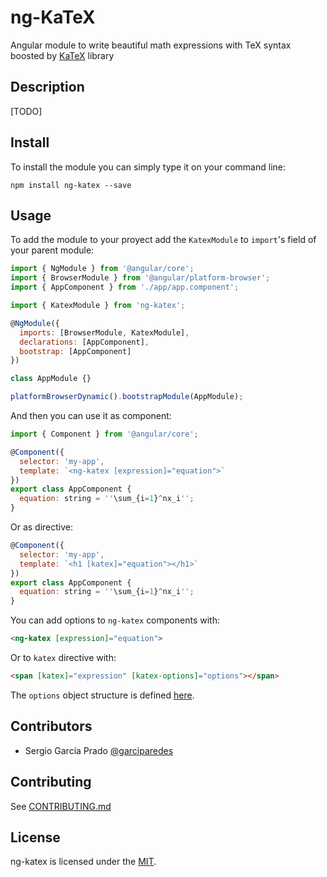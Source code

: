 # ng-KaTeX

Angular module to write beautiful math expressions with TeX syntax boosted by [KaTeX](https://github.com/Khan/KaTeX) library

## Description

[TODO]

## Install

To install the module you can simply type it on your command line:
```
npm install ng-katex --save
```

## Usage

To add the module to your proyect add the `KatexModule` to `import`'s field of your parent module:
```js
import { NgModule } from '@angular/core';
import { BrowserModule } from '@angular/platform-browser';
import { AppComponent } from './app/app.component';

import { KatexModule } from 'ng-katex';

@NgModule({
  imports: [BrowserModule, KatexModule],
  declarations: [AppComponent],
  bootstrap: [AppComponent]
})

class AppModule {}

platformBrowserDynamic().bootstrapModule(AppModule);
```

And then you can use it as component:

```js
import { Component } from '@angular/core';

@Component({
  selector: 'my-app',
  template: `<ng-katex [expression]="equation">`
})
export class AppComponent {
  equation: string = ''\sum_{i=1}^nx_i'';
}
```

Or as directive:

```js
@Component({
  selector: 'my-app',
  template: `<h1 [katex]="equation"></h1>`
})
export class AppComponent {
  equation: string = ''\sum_{i=1}^nx_i'';
}
```

You can add options to `ng-katex` components with:

```html
<ng-katex [expression]="equation">
```

Or to `katex` directive with:

```html
<span [katex]="expression" [katex-options]="options"></span>
```

The `options` object structure is defined [here](https://github.com/Khan/KaTeX#rendering-options).

## Contributors

- Sergio García Prado [@garciparedes](https://garciparedes.me)

## Contributing

See [CONTRIBUTING.md](CONTRIBUTING.md)

## License

ng-katex is licensed under the [MIT](LICENSE).
